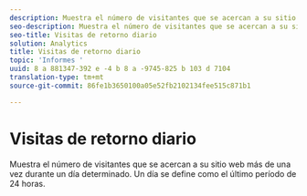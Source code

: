 ```yaml
---
description: Muestra el número de visitantes que se acercan a su sitio web más de una vez durante un día determinado. Un día se define como el último período de 24 horas.
seo-description: Muestra el número de visitantes que se acercan a su sitio web más de una vez durante un día determinado. Un día se define como el último período de 24 horas.
seo-title: Visitas de retorno diario
solution: Analytics
title: Visitas de retorno diario
topic: 'Informes '
uuid: 8 a 881347-392 e -4 b 8 a -9745-825 b 103 d 7104
translation-type: tm+mt
source-git-commit: 86fe1b3650100a05e52fb2102134fee515c871b1

---
```



# Visitas de retorno diario

Muestra el número de visitantes que se acercan a su sitio web más de una vez durante un día determinado. Un día se define como el último período de 24 horas.

